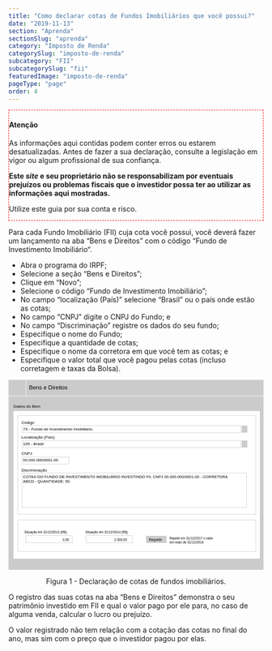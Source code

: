 ```yaml
---
title: "Como declarar cotas de Fundos Imobiliários que você possui?"
date: "2019-11-13"
section: "Aprenda"
sectionSlug: "aprenda"
category: "Imposto de Renda"
categorySlug: "imposto-de-renda"
subcategory: "FII"
subcategorySlug: "fii"
featuredImage: "imposto-de-renda"
pageType: "page"
order: 4
---
```


<div class="borderBox" style="border: 1px dashed red">

<h4>Atenção</h4>

As informações aqui contidas podem conter erros ou estarem desatualizadas. Antes de fazer a sua declaração, consulte a legislação em vigor ou algum profissional de sua confiança.

**Este *site* e seu proprietário não se responsabilizam por eventuais prejuízos ou problemas fiscais que o investidor possa ter ao utilizar as informações aqui mostradas.**

Utilize este guia por sua conta e risco.


</div>

Para cada Fundo Imobiliário (FII) cuja cota você possui, você deverá fazer um lançamento na aba “Bens e Direitos” com o código “Fundo de Investimento Imobiliário“.

- Abra o programa do IRPF;
- Selecione a seção “Bens e Direitos”;
- Clique em “Novo”;
- Selecione o código “Fundo de Investimento Imobiliário”;
- No campo “localização (País)” selecione “Brasil” ou o país onde estão as cotas;
- No campo “CNPJ” digite o CNPJ do Fundo; e
- No campo “Discriminação” registre os dados do seu fundo;
- Especifique o nome do Fundo;
- Especifique a quantidade de cotas;
- Especifique o nome da corretora em que você tem as cotas; e
- Especifique o valor total que você pagou pelas cotas (incluso corretagem e taxas da Bolsa).




<div style="text-align:center">

<svg  viewBox="0 0 313.9 233.6" >
<style type="text/css">
	.st0{fill:#CBCBCB;}
	.st1{fill:#FFFFFF;}
	.st2{fill:none;stroke:#FFFFFF;stroke-width:0.5;stroke-miterlimit:10;}
	.st3{fill:none;stroke:#CBCBCB;stroke-width:0.5;stroke-miterlimit:10;}
	.st4{font-family:'Arial';}
	.st5{font-size:7px;}
	.st6{font-size:5px;}
	.st7{font-size:4px;}
</style>
<g id="fundo_cinza">
</g>
<g id="fundo_branco">
</g>
<g id="bordas">
</g>
<g id="botões">
</g>
<g id="texto">
	<rect id="XMLID_116_" x="0" y="-0.1" class="st0" width="313.9" height="233.6"/>
	<rect id="XMLID_115_" x="6.1" y="38.3" class="st1" width="303.3" height="181.6"/>
	<line id="XMLID_114_" class="st2" x1="317.4" y1="20" x2="-3.2" y2="20"/>
	<line id="XMLID_113_" class="st2" x1="21.3" y1="20" x2="21.3" y2="-2.2"/>
	<rect id="XMLID_112_" x="11.4" y="43.7" class="st3" width="293.1" height="121.5"/>
	<rect id="XMLID_111_" x="16.8" y="56.2" class="st3" width="269.2" height="8.7"/>
	<rect id="XMLID_110_" x="16.8" y="74.6" class="st3" width="269.2" height="8.7"/>
	<rect id="XMLID_109_" x="16.8" y="114.6" class="st3" width="276.3" height="42.4"/>
	<rect id="XMLID_108_" x="21.3" y="191.5" class="st3" width="57.2" height="8.7"/>
	<rect id="XMLID_107_" x="95.3" y="191.5" class="st3" width="57.2" height="8.7"/>
	<rect id="XMLID_106_" x="11.4" y="172.4" class="st3" width="293.1" height="38.7"/>
	<rect id="XMLID_105_" x="16.8" y="94.9" class="st3" width="57.4" height="8.7"/>
	<rect id="XMLID_104_" x="287.1" y="56.2" class="st0" width="6.9" height="8.7"/>
	<rect id="XMLID_103_" x="287.1" y="74.6" class="st0" width="6.9" height="8.7"/>
	<rect id="XMLID_102_" x="169.3" y="191.8" class="st0" width="25.2" height="8.7"/>
	<text id="XMLID_101_" transform="matrix(1 0 0 1 25.2671 11.6148)" class="st4 st5">Bens e Direitos</text>
	<text id="XMLID_100_" transform="matrix(1 0 0 1 6.1436 34.2672)" class="st4 st6">Dados do Bem</text>
	<text id="XMLID_99_" transform="matrix(1 0 0 1 15.9727 54.0278)" class="st4 st6">Código</text>
	<text id="XMLID_98_" transform="matrix(1 0 0 1 17.9731 62.4112)" class="st4 st6">73 - Fundo de Investimento Imobiliário.</text>
	<text id="XMLID_97_" transform="matrix(1 0 0 1 15.9117 72.3928)" class="st4 st6">Localização (País)</text>
	<text id="XMLID_96_" transform="matrix(1 0 0 1 17.9294 80.477)" class="st4 st6">105 - Brasil</text>
	<text id="XMLID_95_" transform="matrix(1 0 0 1 15.9731 112.7584)" class="st4 st6">Discriminação</text>
	<text id="XMLID_94_" transform="matrix(0.9651 0 0 1 17.9733 120.7403)"><tspan x="0" y="0" class="st4 st6">COTAS DO FUNDO DE INVESTIMENTO IMOBILIÁRIO INVESTINDO FII, CNPJ 00.000.000/0001-00 - CORRETORA</tspan><tspan x="0" y="6" class="st4 st6">ABCD - QUANTIDADE: 50.</tspan></text>
	<text id="XMLID_93_" transform="matrix(1 0 0 1 19.5182 188.8454)" class="st4 st7">Situação em 31/12/2013 (R$)</text>
	<text id="XMLID_92_" transform="matrix(1 0 0 1 94.6679 188.8452)" class="st4 st7">Situação em 31/12/2014 (R$)</text>
	<text id="XMLID_91_" transform="matrix(1 0 0 1 172.8854 198.1051)" class="st4 st6">Repetir</text>
	<text id="XMLID_90_" transform="matrix(1 0 0 1 198.1641 196.1051)"><tspan x="0" y="0" class="st4 st7">Repete em 31/12/2017 o valor</tspan><tspan x="0" y="4.8" class="st4 st7">em reais de 31/12/2016</tspan></text>
	<text id="XMLID_89_" transform="matrix(1 0 0 1 66.6671 198.1051)" class="st4 st7">0,00</text>
	<text id="XMLID_88_" transform="matrix(1 0 0 1 130.2065 198.1051)" class="st4 st7">2.000,00</text>
	<text id="XMLID_87_" transform="matrix(1 0 0 1 15.9733 92.1601)" class="st4 st6">CNPJ</text>
	<text id="XMLID_86_" transform="matrix(0.9651 0 0 1 17.9734 100.2443)" class="st4 st6">00.000.000/0001-00</text>
</g>
</svg>


</div>

<p class="legenda" style="text-align:center">Figura 1 - Declaração de cotas de fundos imobiliários.</p>



O registro das suas cotas na aba “Bens e Direitos” demonstra o seu patrimônio investido em FII e qual o valor pago por ele para, no caso de alguma venda, calcular o lucro ou prejuízo.

O valor registrado não tem relação com a cotação das cotas no final do ano, mas sim com o preço que o investidor pagou por elas.